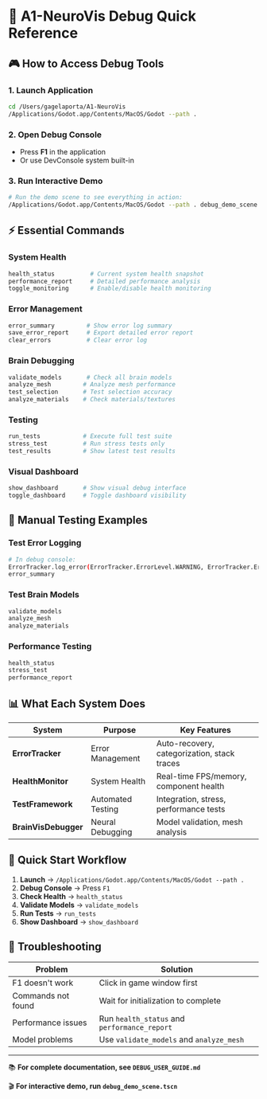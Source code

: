 # 🚀 A1-NeuroVis Debug Quick Reference

## 🎮 How to Access Debug Tools

### 1. Launch Application
```bash
cd /Users/gagelaporta/A1-NeuroVis
/Applications/Godot.app/Contents/MacOS/Godot --path .
```

### 2. Open Debug Console
- Press **F1** in the application
- Or use DevConsole system built-in

### 3. Run Interactive Demo
```bash
# Run the demo scene to see everything in action:
/Applications/Godot.app/Contents/MacOS/Godot --path . debug_demo_scene.tscn
```

## ⚡ Essential Commands

### System Health
```bash
health_status          # Current system health snapshot
performance_report     # Detailed performance analysis
toggle_monitoring      # Enable/disable health monitoring
```

### Error Management
```bash
error_summary         # Show error log summary
save_error_report     # Export detailed error report
clear_errors          # Clear error log
```

### Brain Debugging
```bash
validate_models       # Check all brain models
analyze_mesh         # Analyze mesh performance
test_selection       # Test selection accuracy
analyze_materials    # Check materials/textures
```

### Testing
```bash
run_tests            # Execute full test suite
stress_test          # Run stress tests only
test_results         # Show latest test results
```

### Visual Dashboard
```bash
show_dashboard       # Show visual debug interface
toggle_dashboard     # Toggle dashboard visibility
```

## 🧪 Manual Testing Examples

### Test Error Logging
```bash
# In debug console:
ErrorTracker.log_error(ErrorTracker.ErrorLevel.WARNING, ErrorTracker.ErrorCategory.MODEL_LOADING, "Test message")
error_summary
```

### Test Brain Models
```bash
validate_models
analyze_mesh
analyze_materials
```

### Performance Testing
```bash
health_status
stress_test
performance_report
```

## 📊 What Each System Does

| System | Purpose | Key Features |
|--------|---------|--------------|
| **ErrorTracker** | Error Management | Auto-recovery, categorization, stack traces |
| **HealthMonitor** | System Health | Real-time FPS/memory, component health |
| **TestFramework** | Automated Testing | Integration, stress, performance tests |
| **BrainVisDebugger** | Neural Debugging | Model validation, mesh analysis |

## 🎯 Quick Start Workflow

1. **Launch** → `/Applications/Godot.app/Contents/MacOS/Godot --path .`
2. **Debug Console** → Press `F1`
3. **Check Health** → `health_status`
4. **Validate Models** → `validate_models`
5. **Run Tests** → `run_tests`
6. **Show Dashboard** → `show_dashboard`

## 🚨 Troubleshooting

| Problem | Solution |
|---------|----------|
| F1 doesn't work | Click in game window first |
| Commands not found | Wait for initialization to complete |
| Performance issues | Run `health_status` and `performance_report` |
| Model problems | Use `validate_models` and `analyze_mesh` |

---

📚 **For complete documentation, see `DEBUG_USER_GUIDE.md`**

🎬 **For interactive demo, run `debug_demo_scene.tscn`**